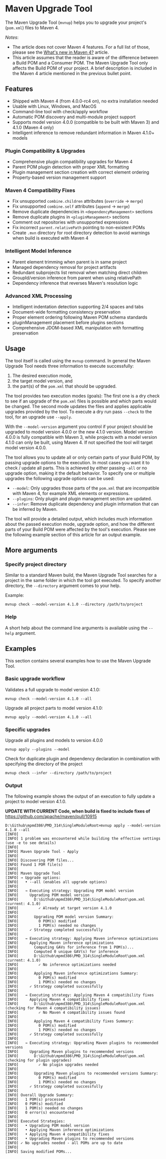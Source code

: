 # Maven Upgrade Tool

<!--
Licensed to the Apache Software Foundation (ASF) under one
or more contributor license agreements.  See the NOTICE file
distributed with this work for additional information
regarding copyright ownership.  The ASF licenses this file
to you under the Apache License, Version 2.0 (the
"License"); you may not use this file except in compliance
with the License.  You may obtain a copy of the License at

http://www.apache.org/licenses/LICENSE-2.0

Unless required by applicable law or agreed to in writing,
software distributed under the License is distributed on an
"AS IS" BASIS, WITHOUT WARRANTIES OR CONDITIONS OF ANY
KIND, either express or implied.  See the License for the
specific language governing permissions and limitations
under the License.
-->

The Maven Upgrade Tool (`mvnup`) helps you to upgrade your project's (`pom.xml`) files to Maven 4.

*Notes*:

- The article does not cover Maven 4 features.
  For a full list of those, please see the [What's new in Maven 4?](./whatsnewinmaven4.html) article.
- This article assumes that the reader is aware of the difference between a Build POM and a Consumer POM.
  The Maven Upgrade Tool only affects the Build POM of your project.
  A brief description is included in the Maven 4 article mentioned in the previous bullet point.

<!--MACRO{toc|fromDepth=2}-->

## Features

- Shipped with Maven 4 (from 4.0.0-rc4 on), no extra installation needed
- Usable with Linux, Windows, and MacOS
- Command-line tool with check/apply workflow
- Automatic POM discovery and multi-module project support
- Supports model version 4.0.0 (compatible to be built with Maven 3) and 4.1.0 (Maven 4 only)
- Intelligent inference to remove redundant information in Maven 4.1.0+ models

### Plugin Compatibility & Upgrades

- Comprehensive plugin compatibility upgrades for Maven 4
- Parent POM plugin detection with proper XML formatting
- Plugin management section creation with correct element ordering
- Property-based version management support

### Maven 4 Compatibility Fixes

- Fix unsupported `combine.children` attributes (`override` → `merge`)
- Fix unsupported `combine.self` attributes (`append` → `merge`)
- Remove duplicate dependencies in `<dependencyManagement>` sections
- Remove duplicate plugins in `<pluginManagement>` sections
- Comment out repositories with unsupported expressions
- Fix incorrect `parent.relativePath` pointing to non-existent POMs
- Create `.mvn` directory for root directory detection to avoid warnings when build is executed with Maven 4

### Intelligent Model Inference

- Parent element trimming when parent is in same project
- Managed dependency removal for project artifacts
- Redundant subprojects list removal when matching direct children
- GroupId/version inference from parent when using relativePath
- Dependency inference that reverses Maven's resolution logic

### Advanced XML Processing

- Intelligent indentation detection supporting 2/4 spaces and tabs
- Document-wide formatting consistency preservation
- Proper element ordering following Maven POM schema standards
- pluginManagement placement before plugins sections
- Comprehensive JDOM-based XML manipulation with formatting preservation

## Usage

The tool itself is called using the `mvnup` command.
In general the Maven Upgrade Tool needs three information to execute successfully:

1. The desired execution mode,
2. the target model version, and
3. the part(s) of the `pom.xml` that should be upgraded.

The tool provides two execution modes (goals):
The first one is a dry check to see if an upgrade of the `pom.xml` files is possible and which parts would be changed.
The second mode updates the files and applies applicable upgrades provided by the tool.
To execute a dry run pass `--check` to the tool, for an upgrade use `--apply`.

With the `--model-version` argument you control if your project should be upgraded to model version 4.0.0 or the new 4.1.0 version.
Model version 4.0.0 is fully compatible with Maven 3, while projects with a model version 4.1.0 can only be built, using Maven 4.
If not specified the tool will target model version 4.0.0.

The tool allows you to update all or only certain parts of your Build POM, by passing upgrade options to the execution.
In most cases you want it to check / update all parts.
This is achieved by either passing `-all` or no upgrade option, making it the default behavior.
To specify one or multiple upgrades the following upgrade options can be used:

- `--model`: Only upgrades those parts of the `pom.xml` that are incompatible with Maven 4, for example XML elements or expressions.
- `--plugins`: Only plugin and plugin management section are updated.
- `--infer`: Remove duplicate dependency and plugin information that can be inferred by Maven.

The tool will provide a detailed output, which includes much information about the passed execution mode, upgrade option, and how the different parts of your Build POM were affected by the tool's execution.
Please see the following example section of this article for an output example.

## More arguments

### Specify project directory

Similar to a standard Maven build, the Maven Upgrade Tool searches for a project in the same folder in which the tool got executed.
To specify another directory, the `--directory` argument comes to your help.

Example:

```
mvnup check --model-version 4.1.0 --directory /path/to/project
```

### Help

A short help about the command line arguments is available using the `--help` argument.

## Examples

This section contains several examples how to use the Maven Upgrade Tool.

### Basic upgrade workflow

Validates a full upgrade to model version 4.1.0:

```
mvnup check --model-version 4.1.0 --all
```

Upgrade all project parts to model version 4.1.0:

```
mvnup apply --model-version 4.1.0 --all
```

### Specific upgrades

Upgrade all plugins and models to version 4.0.0

```
mvnup apply --plugins --model
```

Check for duplicate plugin and dependency declaration in combination with specifying the directory of the project

```
mvnup check --infer --directory /path/to/project
```

### Output

The following example shows the output of an execution to fully update a project to model version 4.1.0.

**UPDATE WITH CURRENT Code, when build is fixed to include fixes of** https://github.com/apache/maven/pull/10915

```
D:\Github\mpmd386\PMD_314\SingleModuleRoot>mvnup apply --model-version 4.1.0 --all
[INFO]
[INFO] 1 problem was encountered while building the effective settings (use -e to see details)
[INFO]
[INFO] Maven Upgrade Tool - Apply
[INFO]
[INFO] Discovering POM files...
[INFO] Found 1 POM file(s)
[INFO]
[INFO] Maven Upgrade Tool
[INFO] → Upgrade options:
[INFO]   • --all (enables all upgrade options)
[INFO]
[INFO]   → Executing strategy: Upgrading POM model version
[INFO]     Upgrading POM model version
[INFO]       D:\Github\mpmd386\PMD_314\SingleModuleRoot\pom.xml (current: 4.1.0)
[INFO]         ✓ Already at target version 4.1.0
[INFO]
[INFO]       Upgrading POM model version Summary:
[INFO]         0 POM(s) modified
[INFO]         1 POM(s) needed no changes
[INFO]     ✓ Strategy completed successfully
[INFO]
[INFO]   → Executing strategy: Applying Maven inference optimizations
[INFO]     Applying Maven inference optimizations
[INFO]       Computing GAVs for inference from 1 POM(s)...
[INFO]       Computed 0 unique GAV(s) for inference
[INFO]       D:\Github\mpmd386\PMD_314\SingleModuleRoot\pom.xml (current: 4.1.0)
[INFO]         ✓ No inference optimizations needed
[INFO]
[INFO]       Applying Maven inference optimizations Summary:
[INFO]         0 POM(s) modified
[INFO]         1 POM(s) needed no changes
[INFO]     ✓ Strategy completed successfully
[INFO]
[INFO]   → Executing strategy: Applying Maven 4 compatibility fixes
[INFO]     Applying Maven 4 compatibility fixes
[INFO]       D:\Github\mpmd386\PMD_314\SingleModuleRoot\pom.xml (checking for Maven 4 compatibility issues)
[INFO]         ✓ No Maven 4 compatibility issues found
[INFO]
[INFO]       Applying Maven 4 compatibility fixes Summary:
[INFO]         0 POM(s) modified
[INFO]         1 POM(s) needed no changes
[INFO]     ✓ Strategy completed successfully
[INFO]
[INFO]   → Executing strategy: Upgrading Maven plugins to recommended versions
[INFO]     Upgrading Maven plugins to recommended versions
[INFO]       D:\Github\mpmd386\PMD_314\SingleModuleRoot\pom.xml (checking for plugin upgrades)
[INFO]         ✓ No plugin upgrades needed
[INFO]
[INFO]       Upgrading Maven plugins to recommended versions Summary:
[INFO]         0 POM(s) modified
[INFO]         1 POM(s) needed no changes
[INFO]     ✓ Strategy completed successfully
[INFO]
[INFO] Overall Upgrade Summary:
[INFO]   1 POM(s) processed
[INFO]   0 POM(s) modified
[INFO]   1 POM(s) needed no changes
[INFO]   0 error(s) encountered
[INFO]
[INFO] Executed Strategies:
[INFO]   • Upgrading POM model version
[INFO]   • Applying Maven inference optimizations
[INFO]   • Applying Maven 4 compatibility fixes
[INFO]   • Upgrading Maven plugins to recommended versions
[INFO] ✓ No upgrades needed - all POMs are up to date
[INFO]
[INFO] Saving modified POMs...

```

